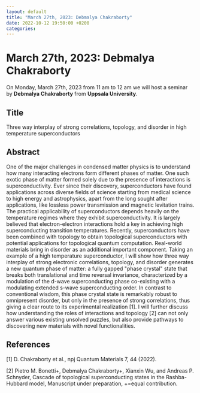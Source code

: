 ```yaml
---
layout: default
title: "March 27th, 2023: Debmalya Chakraborty"
date: 2022-10-12 19:50:00 +0200
categories:
---
```


# March 27th, 2023: Debmalya Chakraborty

On Monday, March 27th, 2023 from 11 am to 12 am we will host a seminar by **Debmalya Chakraborty** from **Uppsala University**. 

## Title

Three way interplay of strong correlations, topology, and disorder in high temperature superconductors

## Abstract 

One of the major challenges in condensed matter physics is to understand how many interacting electrons form different phases of matter. One such exotic phase of matter formed solely due to the presence of interactions is superconductivity. Ever since their discovery, superconductors have found applications across diverse fields of science starting from medical science to high energy and astrophysics, apart from the long sought after applications, like lossless power transmission and magnetic levitation trains. The practical applicability of superconductors depends heavily on the temperature regimes where they exhibit superconductivity. It is largely believed that electron-electron interactions hold a key in achieving high superconducting transition temperatures. Recently, superconductors have been combined with topology to obtain topological superconductors with potential applications for topological quantum computation. Real-world materials bring in disorder as an additional important component. Taking an example of a high temperature superconductor, I will show how three way interplay of strong electronic correlations, topology, and disorder generates a new quantum phase of matter: a fully gapped "phase crystal" state that breaks both translational and time reversal invariance, characterized by a modulation of the d-wave superconducting phase co-existing with a modulating extended s-wave superconducting order. In contrast to conventional wisdom, this phase crystal state is remarkably robust to omnipresent disorder, but only in the presence of strong correlations, thus giving a clear route to its experimental realization [1]. I will further discuss how understanding the roles of interactions and topology [2] can not only answer various existing unsolved puzzles, but also provide pathways to discovering new materials with novel functionalities.

## References

[1] D. Chakraborty et al., npj Quantum Materials 7, 44 (2022).

[2] Pietro M. Bonetti+, Debmalya Chakraborty+, Xianxin Wu, and Andreas P. Schnyder, Cascade of topological superconducting states in the Rashba-Hubbard model, Manuscript under preparation, +=equal contribution.




